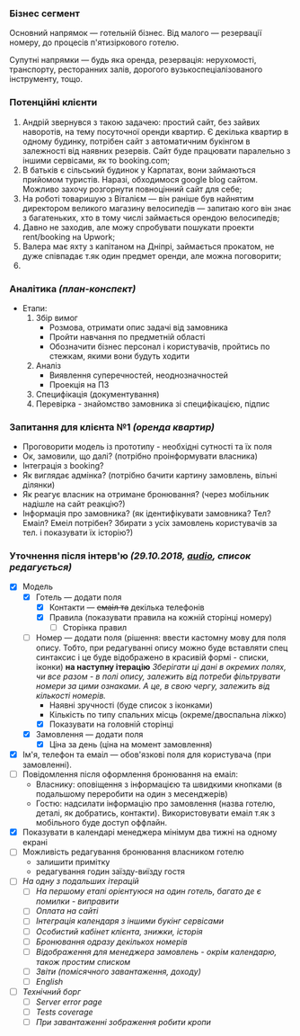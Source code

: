 ### Бізнес сегмент
Основний напрямок — готельній бізнес.
Від малого — резервації номеру, до процесів п'ятизіркового готелю.

Супутні напрямки — будь яка оренда, резервація:
нерухомості, транспорту, ресторанних залів, дорогого вузькоспеціалізованого інструменту, тощо.

### Потенційні клієнти
1. Андрій звернувся з такою задачею:
простий сайт, без зайвих наворотів, на тему посуточної оренди квартир.
Є декілька квартир в одному будинку,
потрібен сайт з автоматичним букінгом в залежності від наявних резервів.
Сайт буде працювати паралельно з іншими сервісами, як то booking.com;
2. В батьків є сільський будинок у Карпатах, вони займаються прийомом туристів.
Наразі, обходимося google blog сайтом.
Можливо захочу розгорнути повноцінний сайт для себе;
3. На роботі товаришую з Віталієм —
він раніше був найнятим директором великого магазину велосипедів —
запитаю кого він знає з багатеньких, хто в тому числі займається орендою велосипедів;
4. Давно не заходив, але можу спробувати пошукати проекти rent/booking на Upwork;
5. Валера має яхту з капітаном на Дніпрі, займається прокатом,
не дуже співпадає т.як один предмет оренди, але можна поговорити;
6.

### Аналітика *(план-конспект)*
- Етапи:
    1. Збір вимог
        - Розмова, отримати опис задачі від замовника
        - Пройти навчання по предметній області
        - Обозначити бізнес персонал і користувачів, пройтись по стежкам, якими вони будуть ходити
    2. Аналіз
        - Виявлення суперечностей, неоднозначностей
        - Проекція на ПЗ
    3. Специфікація (документування)
    4. Перевірка - знайомство замовника зі специфікацією, підпис

### Запитання для клієнта №1 _(оренда квартир)_
- Проговорити модель із прототипу - необхідні сутності та їх поля
- Ок, замовили, що далі? (потрібно проінформувати власника)
- Інтеграція з booking?
- Як виглядає адмінка? (потрібно бачити картину замовлень, вільні ділянки)
- Як реагує власник на отримане бронювання? (через мобільник надішле на сайт реакцію?)
- Інформація про замовника? (як ідентифікувати замовника? Тел? Емаіл? Емеіл потрібен? Збирати з усіх замовлень користувачів за тел. і показувати їх історію?)

### Уточнення після інтерв'ю _(29.10.2018, [audio](https://github.com/Olezha/TheHotel/tree/master/wiki/interview-29.10.2018), список редагується)_
- [x] Модель
    - [x] Готель — додати поля
        - [x] Контакти — ~~емаіл та~~ декілька телефонів
        - [x] Правила (показувати правила на кожній сторінці номеру)
            - [ ] Сторінка правил
    - [ ] Номер — додати поля (рішення: ввести кастомну мову для поля опису. Тобто, при редагуванні опису можно буде вставляти спец синтаксис і це буде відображено в красивій формі - списки, іконки) **на наступну ітерацію** _Зберігати ці дані в окремих полях, чи все разом - в полі опису, залежить від потреби фільтрувати номери за цими ознаками. А це, в свою чергу, залежить від кількості номерів._
        - Наявні зручності (буде список з іконками)
        - Кількість по типу спальних місць (окреме/двоспальна ліжко)
        - [x] Показувати на головній сторінці
    - [x] Замовлення — додати поля
        - [x] Ціна за день (ціна на момент замовлення)
- [x] Ім'я, телефон та емаіл — обов'язкові поля для користувача (при замовленні).
- [ ] Повідомлення після оформлення бронювання на емаіл:
    - Власнику: оповіщення з інформацією та швидкими кнопками (в подальшому переробити на один з месенджерів)
    - Гостю: надсилати інформацію про замовлення (назва готелю, деталі, як добратись, контакти). Використовувати емаіл т.як з мобільного буде доступ оффлайн.
- [x] Показувати в календарі менеджера мінімум два тижні на одному екрані
- [ ] Можливість редагування бронювання власником готелю
    - залишити примітку
    - редагування годин заїзду-виїзду гостя
- [ ] _На одну з подальших ітерацій_
    - [ ] _На першому етапі орієнтуюся на один готель, багато де є помилки - виправити_
    - [ ] _Оплата на сайті_
    - [ ] _Інтеграція календаря з іншими букінг сервісами_
    - [ ] _Особистий кабінет клієнта, знижки, історія_
    - [ ] _Бронювання одразу декількох номерів_
    - [ ] _Відображення для менеджера замовлень - окрім календарю, також простим списком_
    - [ ] _Звіти (помісячного завантаження, доходу)_
    - [ ] _English_
- [ ] _Технічний борг_
    - [ ] _Server error page_
    - [ ] _Tests coverage_
    - [ ] _При завантаженні зображення робити кропи_

